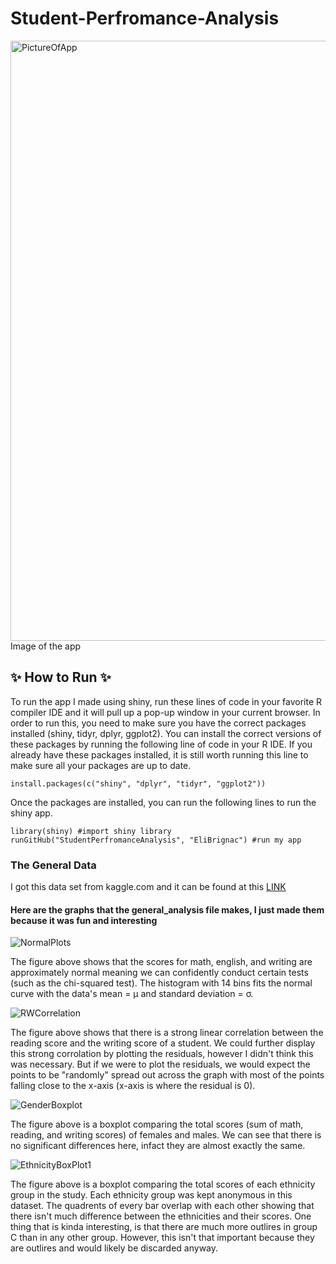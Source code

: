 # Student-Perfromance-Analysis
<img width="960" alt="PictureOfApp" src="https://user-images.githubusercontent.com/94129362/229425187-6e3d7305-2651-4d96-947b-ab76c0ffb981.png">
Image of the app


##  ✨ How to Run ✨
To run the app I made using shiny, run these lines of code in your favorite R compiler IDE and it will pull up a pop-up window in your current browser. In order to run this, you need to make sure you have the correct packages installed (shiny, tidyr, dplyr, ggplot2). You can install the correct versions of these packages by running the following line of code in your R IDE. If you already have these packages installed, it is still worth running this line to make sure all your packages are up to date.
```
install.packages(c("shiny", "dplyr", "tidyr", "ggplot2"))
```

Once the packages are installed, you can run the following lines to run the shiny app.
```
library(shiny) #import shiny library
runGitHub("StudentPerfromanceAnalysis", "EliBrignac") #run my app
```


### The General Data
I got this data set from kaggle.com and it can be found at this [LINK](https://www.kaggle.com/datasets/rkiattisak/student-performance-in-mathematics) 
#### Here are the graphs that the general_analysis file makes, I just made them because it was fun and interesting



![NormalPlots](https://user-images.githubusercontent.com/94129362/229267996-06ae047c-2eaf-4b83-97d4-acf1819aa58d.png)

The figure above shows that the scores for math, english, and writing are approximately normal meaning we can confidently conduct
certain tests (such as the chi-squared test). The histogram with 14 bins fits the normal curve with the data's mean = µ and standard deviation =	σ.



![RWCorrelation](https://user-images.githubusercontent.com/94129362/229268011-3e2b6c77-9c4c-4d8e-9153-2401607380e9.png)

The figure above shows that there is a strong linear correlation between the reading score and the writing score of a student. 
We could further display this strong corrolation by plotting the residuals, however I didn't think this was necessary. But if we 
were to plot the residuals, we would expect the points to be "randomly" spread out across the graph with most of the points falling close
to the x-axis (x-axis is where the residual is 0).

![GenderBoxplot](https://user-images.githubusercontent.com/94129362/229268007-0a522763-b6ea-49f7-970b-48e1d1ba9e57.png)

The figure above is a boxplot comparing the total scores (sum of math, reading, and writing scores) of females and males.
We can see that there is no significant differences here, infact they are almost exactly the same.

![EthnicityBoxPlot1](https://user-images.githubusercontent.com/94129362/229268012-1c34de8f-91b3-461f-acc9-da35f17dc6c9.png)

The figure above is a boxplot comparing the total scores of each ethnicity group in the study. Each ethnicity group was kept anonymous
in this dataset. The quadrents of every bar overlap with each other showing that there isn't much difference between the ethnicities 
and their scores. One thing that is kinda interesting, is that there are much more outlires in group C than in any other group. However, 
this isn't that important because they are outlires and would likely be discarded anyway.

